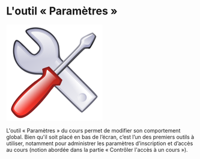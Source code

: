 # L'outil « Paramètres »

![](../../.gitbook/assets/image309%20%281%29.svg)

L'outil « Paramètres » du cours permet de modifier son comportement global. Bien qu'il soit placé en bas de l’écran, c’est l’un des premiers outils à utiliser, notamment pour administrer les paramètres d’inscription et d’accès au cours \(notion abordée dans la partie « Contrôler l'accès à un cours »\).

